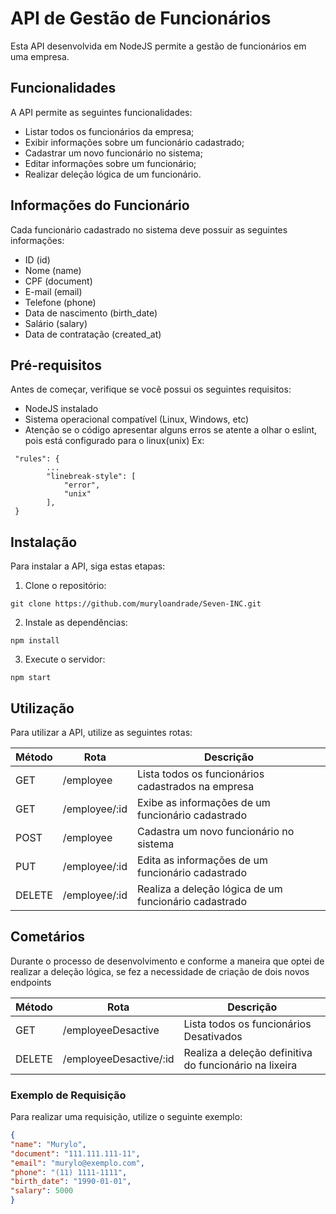 # API de Gestão de Funcionários

Esta API desenvolvida em NodeJS permite a gestão de funcionários em uma empresa.

## Funcionalidades

A API permite as seguintes funcionalidades:

- Listar todos os funcionários da empresa;
- Exibir informações sobre um funcionário cadastrado;
- Cadastrar um novo funcionário no sistema;
- Editar informações sobre um funcionário;
- Realizar deleção lógica de um funcionário.

## Informações do Funcionário

Cada funcionário cadastrado no sistema deve possuir as seguintes informações:

- ID (id)
- Nome (name)
- CPF (document)
- E-mail (email)
- Telefone (phone)
- Data de nascimento (birth_date)
- Salário (salary)
- Data de contratação (created_at)

## Pré-requisitos

Antes de começar, verifique se você possui os seguintes requisitos:

- NodeJS instalado
- Sistema operacional compatível (Linux, Windows, etc)
- Atenção se o código apresentar alguns erros se atente a olhar o eslint, pois está configurado para o linux(unix) Ex:
```
 "rules": {
        ...
        "linebreak-style": [
            "error",
            "unix"
        ],
 }
```

## Instalação

Para instalar a API, siga estas etapas:

1. Clone o repositório:

```
git clone https://github.com/muryloandrade/Seven-INC.git
```

2. Instale as dependências:

```
npm install
```

3. Execute o servidor:
```
npm start
```

## Utilização

Para utilizar a API, utilize as seguintes rotas:

| Método | Rota               | Descrição                                                 |
|--------|--------------------|-----------------------------------------------------------|
| GET    | /employee          | Lista todos os funcionários cadastrados na empresa         |
| GET    | /employee/:id      | Exibe as informações de um funcionário cadastrado          |
| POST   | /employee          | Cadastra um novo funcionário no sistema                    |
| PUT    | /employee/:id      | Edita as informações de um funcionário cadastrado           |
| DELETE | /employee/:id      | Realiza a deleção lógica de um funcionário cadastrado       |

## Cometários

Durante o processo de desenvolvimento e conforme a maneira que optei de realizar a deleção lógica, se fez a necessidade de criação de dois novos endpoints

| Método | Rota                        | Descrição                                                 |
|--------|-----------------------------|-----------------------------------------------------------|
| GET    | /employeeDesactive          | Lista todos os funcionários Desativados                   |
| DELETE | /employeeDesactive/:id      | Realiza a deleção definitiva do funcionário na lixeira    |



### Exemplo de Requisição

Para realizar uma requisição, utilize o seguinte exemplo:

```json
{
"name": "Murylo",
"document": "111.111.111-11",
"email": "murylo@exemplo.com",
"phone": "(11) 1111-1111",
"birth_date": "1990-01-01",
"salary": 5000
}
```